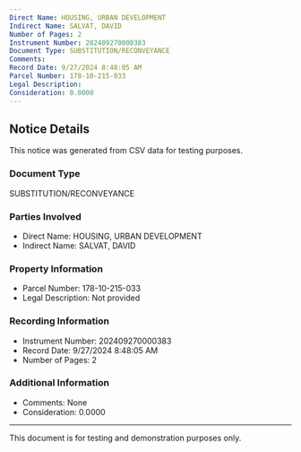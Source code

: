 ```yaml
---
Direct Name: HOUSING, URBAN DEVELOPMENT
Indirect Name: SALVAT, DAVID
Number of Pages: 2
Instrument Number: 202409270000383
Document Type: SUBSTITUTION/RECONVEYANCE
Comments: 
Record Date: 9/27/2024 8:48:05 AM
Parcel Number: 178-10-215-033
Legal Description: 
Consideration: 0.0000
---
```


## Notice Details

This notice was generated from CSV data for testing purposes.

### Document Type
SUBSTITUTION/RECONVEYANCE

### Parties Involved
- Direct Name: HOUSING, URBAN DEVELOPMENT
- Indirect Name: SALVAT, DAVID

### Property Information
- Parcel Number: 178-10-215-033
- Legal Description: Not provided

### Recording Information
- Instrument Number: 202409270000383
- Record Date: 9/27/2024 8:48:05 AM
- Number of Pages: 2

### Additional Information
- Comments: None
- Consideration: 0.0000

---

This document is for testing and demonstration purposes only.
